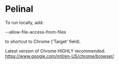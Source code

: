 Pelinal
=======
To run locally, add: 
  
  --allow-file-access-from-files
  
to shortcut to Chrome ('Target' field).

Latest version of Chrome HIGHLY recommended.
https://www.google.com/intl/en-US/chrome/browser/
